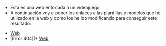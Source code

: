 - Esta es una web enfocada a un videojuego 
- A continuación voy a poner los enlaces a las plantillas y modelos que he utilizado en la web y como los he ido modificando para conseguir este resultado:
* [Web](https://ericeo.github.io/Web-juego/)
* [Error 404](* [Web](https://codepen.io/rafaelavlucas/pen/NWWQNjZ)
